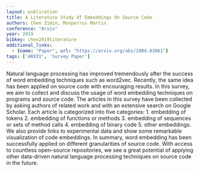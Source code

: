 ```yaml
---
layout: publication
title: A Literature Study Of Embeddings On Source Code
authors: Chen Zimin, Monperrus Martin
conference: "Arxiv"
year: 2019
bibkey: chen2019literature
additional_links:
  - {name: "Paper", url: "https://arxiv.org/abs/1904.03061"}
tags: ['ARXIV', 'Survey Paper']
---
```

<p>Natural language processing has improved tremendously after the
success of word embedding techniques such as word2vec. Recently, the
same idea has been applied on source code with encouraging results. In
this survey, we aim to collect and discuss the usage of word embedding
techniques on programs and source code. The articles in this survey have
been collected by asking authors of related work and with an extensive
search on Google Scholar. Each article is categorized into five
categories: 1. embedding of tokens 2. embedding of functions or methods
3. embedding of sequences or sets of method calls 4. embedding of binary
code 5. other embeddings. We also provide links to experimental data and
show some remarkable visualization of code embeddings. In summary, word
embedding has been successfully applied on different granularities of
source code. With access to countless open-source repositories, we see a
great potential of applying other data-driven natural language
processing techniques on source code in the future.</p>
